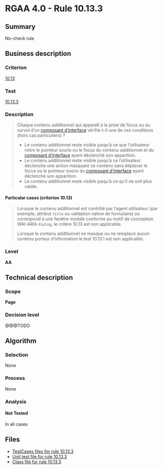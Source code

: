 # RGAA 4.0 - Rule 10.13.3

## Summary

No-check rule

## Business description

### Criterion

[10.13](https://www.numerique.gouv.fr/publications/rgaa-accessibilite/methode/criteres/#crit-10-13)

### Test

[10.13.3](https://www.numerique.gouv.fr/publications/rgaa-accessibilite/methode/criteres/#test-10-13-3)

### Description

> Chaque contenu additionnel qui apparaît à la prise de focus ou au survol d’un [composant d’interface](https://www.numerique.gouv.fr/publications/rgaa-accessibilite/methode/glossaire/#composant-d-interface) vérifie-t-il une de ces conditions (hors cas particuliers) ?
> 
> * Le contenu additionnel reste visible jusqu’à ce que l’utilisateur retire le pointeur souris ou le focus du contenu additionnel et du [composant d’interface](https://www.numerique.gouv.fr/publications/rgaa-accessibilite/methode/glossaire/#composant-d-interface) ayant déclenché son apparition.
> * Le contenu additionnel reste visible jusqu’à ce l’utilisateur déclenche une action masquant ce contenu sans déplacer le focus ou le pointeur souris du [composant d’interface](https://www.numerique.gouv.fr/publications/rgaa-accessibilite/methode/glossaire/#composant-d-interface) ayant déclenché son apparition.
> * Le contenu additionnel reste visible jusqu’à ce qu’il ne soit plus valide.

#### Particular cases (criterion 10.13)

> Lorsque le contenu additionnel est contrôlé par l’agent utilisateur (par exemple, attribut `title` ou validation native de formulaire) ou correspond à une fenêtre modale conforme au motif de conception WAI-ARIA `dialog`, le critère 10.13 est non applicable.
> 
> Lorsque le contenu additionnel ne masque ou ne remplace aucun contenu porteur d’information le test 10.13.1 est non applicable.

### Level

**AA**


## Technical description

### Scope

**Page**

### Decision level

@@@TODO


## Algorithm

### Selection

None

### Process

None

### Analysis

#### Not Tested

In all cases


## Files

- [TestCases files for rule 10.13.3](https://gitlab.com/asqatasun/Asqatasun/-/tree/v5/rules/rules-rgaa4.0/src/test/resources/testcases/rgaa40/Rgaa40Rule101303/)
- [Unit test file for rule 10.13.3](https://gitlab.com/asqatasun/Asqatasun/-/blob/v5/rules/rules-rgaa4.0/src/test/java/org/asqatasun/rules/rgaa40/Rgaa40Rule101303Test.java)
- [Class file for rule 10.13.3](https://gitlab.com/asqatasun/Asqatasun/-/blob/v5/rules/rules-rgaa4.0/src/main/java/org/asqatasun/rules/rgaa40/Rgaa40Rule101303.java)


